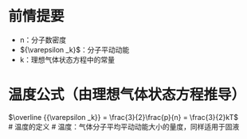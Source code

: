 # 前情提要 #
- <div>
	n：分子数密度
	</div>
- <div>
	${\varepsilon _k}$：分子平动动能
	</div>
- <div>
	k：理想气体状态方程中的常量
	</div>
# 温度公式（由理想气体状态方程推导） #
<div>
$\overline {{\varepsilon _k}}  = \frac{3}{2}\frac{p}{n} = \frac{3}{2}kT$
</div>
# 温度的定义 #
温度：气体分子平均平动动能大小的量度，同样适用于固液